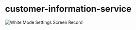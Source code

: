 # customer-information-service


![White Mode Settings Screen Record](settings-whitemode-screen-record.gif)
